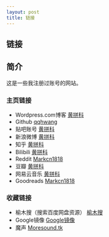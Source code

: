 ```yaml
---
layout: post
title: 链接
---
```

## 链接
## 简介
这是一些我注册过账号的网站。
### 主页链接

- Wordpress.com博客 [黄拼科](https://markcn1818.wordpress.com/)
- Github [qqhwang](https://github.com/qqhwang)
- 贴吧账号 [黄拼科](http://tieba.baidu.com/home/main?un=%BB%C6%B1%F2%D1%F3%B5%C4%B5%DA%B6%FE%BA%C5)
- 新浪微博 [黄拼科](https://weibo.com/u/3179747112?is_all=1)
- 知乎 [黄拼科](https://www.zhihu.com/people/huangpinke/activities)
- Bilibili [黄拼科](https://space.bilibili.com/73321500/#/)
- Reddit [Markcn1818](https://www.reddit.com/user/Markcn1818)
- 豆瓣 [黄拼科](https://www.douban.com/search?source=suggest&q=%E9%BB%84%E6%8B%BC%E7%A7%91)
- 网易云音乐 [黄拼科](http://music.163.com/#/user/home?id=56355901)
- Goodreads [Markcn1818](https://www.goodreads.com/user/show/83033212-markcn1818)


### 收藏链接


- 榆木搜（搜索百度网盘资源） [榆木搜](https://www.yumuso.com/)
- Google镜像 [Google镜像](https://google1.jiongjun.cc/)
- 魔声 [Moresound.tk](http://moresound.tk/)
